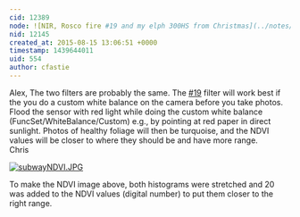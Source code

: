 ```yaml
---
cid: 12389
node: ![NIR, Rosco fire #19 and my elph 300HS from Christmas](../notes/admaltais/08-15-2015/nir-rosco-fire-19-and-my-elph-300hs-from-christmas)
nid: 12145
created_at: 2015-08-15 13:06:51 +0000
timestamp: 1439644011
uid: 554
author: cfastie
---
```


Alex,
The two filters are probably the same. The [#19](/n/19) filter will work best if the you do a custom white balance on the camera before you take photos. Flood the sensor with red light while doing the custom white balance (FuncSet/WhiteBalance/Custom) e.g., by pointing at red paper in direct sunlight. Photos of healthy foliage will then be turquoise, and the NDVI values will be closer to where they should be and have more range.  
Chris  

[![subwayNDVI.JPG](https://i.publiclab.org/system/images/photos/000/011/132/medium/subwayNDVI.JPG)](https://i.publiclab.org/system/images/photos/000/011/132/original/subwayNDVI.JPG)  

To make the NDVI image above, both histograms were stretched and 20 was added to the NDVI values (digital number) to put them closer to the right range. 

